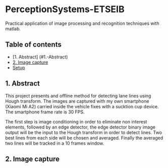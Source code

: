 # PerceptionSystems-ETSEIB
Practical application of image processing and recognition techniques with matlab.

## Table of contents
* [1. Abstract] (#1.-Abstract)
* [2. Image capture](#2.-Image-capture)
* [Setup](#setup)

## 1. Abstract
This project presents and offline method for detecting lane lines using Hough transform.
The images are captured with my own smartphone (Xiaomi Mi A2) carried inside the vehicle fixes with a sucktion cup device. The smartphone frame rate is 30 FPS.

The first step is image conditioning in order to eliminate non interest elements, followed by an edge detector, the edge detector binary image output will be the input to the Hough transform in order to detect lines. Two best lines from each side will be chosen and averaged. Finally the averaged two lines will be tracked in a 10 frames window.

## 2. Image capture
